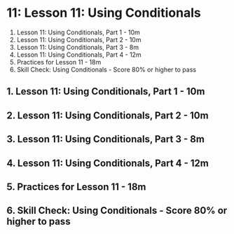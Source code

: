 # 11: Lesson 11: Using Conditionals

1. Lesson 11: Using Conditionals, Part 1 - 10m
2. Lesson 11: Using Conditionals, Part 2 - 10m
3. Lesson 11: Using Conditionals, Part 3 - 8m
4. Lesson 11: Using Conditionals, Part 4 - 12m
5. Practices for Lesson 11 - 18m
6. Skill Check: Using Conditionals - Score 80% or higher to pass

## 1. Lesson 11: Using Conditionals, Part 1 - 10m
## 2. Lesson 11: Using Conditionals, Part 2 - 10m
## 3. Lesson 11: Using Conditionals, Part 3 - 8m
## 4. Lesson 11: Using Conditionals, Part 4 - 12m
## 5. Practices for Lesson 11 - 18m
## 6. Skill Check: Using Conditionals - Score 80% or higher to pass
